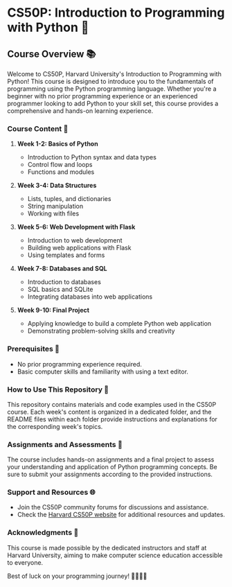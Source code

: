 # CS50P: Introduction to Programming with Python 🐍

## Course Overview 📚

Welcome to CS50P, Harvard University's Introduction to Programming with Python! This course is designed to introduce you to the fundamentals of programming using the Python programming language. Whether you're a beginner with no prior programming experience or an experienced programmer looking to add Python to your skill set, this course provides a comprehensive and hands-on learning experience.

### Course Content 📅

1. **Week 1-2: Basics of Python**
   - Introduction to Python syntax and data types
   - Control flow and loops
   - Functions and modules

2. **Week 3-4: Data Structures**
   - Lists, tuples, and dictionaries
   - String manipulation
   - Working with files

3. **Week 5-6: Web Development with Flask**
   - Introduction to web development
   - Building web applications with Flask
   - Using templates and forms

4. **Week 7-8: Databases and SQL**
   - Introduction to databases
   - SQL basics and SQLite
   - Integrating databases into web applications

5. **Week 9-10: Final Project**
   - Applying knowledge to build a complete Python web application
   - Demonstrating problem-solving skills and creativity

### Prerequisites 🚀

- No prior programming experience required.
- Basic computer skills and familiarity with using a text editor.

### How to Use This Repository 📁

This repository contains materials and code examples used in the CS50P course. Each week's content is organized in a dedicated folder, and the README files within each folder provide instructions and explanations for the corresponding week's topics.

### Assignments and Assessments 📝

The course includes hands-on assignments and a final project to assess your understanding and application of Python programming concepts. Be sure to submit your assignments according to the provided instructions.

### Support and Resources 🌐

- Join the CS50P community forums for discussions and assistance.
- Check the [Harvard CS50P website](https://cs50.harvard.edu/x/2022/) for additional resources and updates.

### Acknowledgments 🙌

This course is made possible by the dedicated instructors and staff at Harvard University, aiming to make computer science education accessible to everyone.

Best of luck on your programming journey! 👩‍💻👨‍💻
